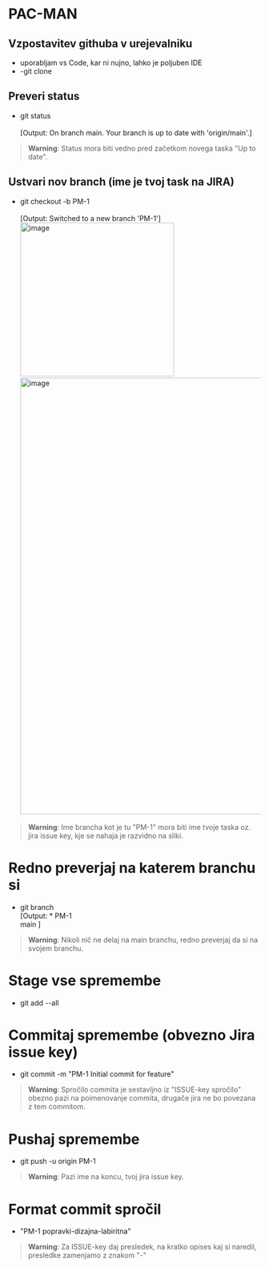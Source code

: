 # PAC-MAN
## Vzpostavitev githuba v urejevalniku
- uporabljam vs Code, kar ni nujno, lahko je poljuben IDE
- -git clone [<URL>](https://github.com/BlazBracko/PAC-MAN.git)


## Preveri status 
- git status<br /><br />
[Output: On branch main. Your branch is up to date with 'origin/main'.]
> **Warning**: Status mora biti vedno pred začetkom novega taska "Up to date".



## Ustvari nov branch (ime je tvoj task na JIRA)
- git checkout -b PM-1<br /><br />
[Output: Switched to a new branch 'PM-1'] <br />
<img width="307" alt="image" src="https://github.com/BlazBracko/PAC-MAN/assets/134056113/8fdd8c2b-6993-4fab-925c-08b56553a846"> <br />
<img width="872" alt="image" src="https://github.com/BlazBracko/PAC-MAN/assets/134056113/30539465-464b-484a-a990-75504c8d6cac"><br />

> **Warning**: Ime brancha kot je tu "PM-1" mora biti ime tvoje taska oz. jira issue key, kje se nahaja je razvidno na sliki.


# Redno preverjaj na katerem branchu si
- git branch<br />
[Output: * PM-1 <br />
          main ]
> **Warning**: Nikoli nič ne delaj na main branchu, redno preverjaj da si na svojem branchu.

# Stage vse spremembe
- git add --all

# Commitaj spremembe (obvezno Jira issue key)
- git commit -m "PM-1 Initial commit for feature"
> **Warning**: Spročilo commita je sestavljno iz "ISSUE-key spročilo" obezno pazi na poimenovanje commita, drugače jira ne bo povezana z tem commitom.

# Pushaj spremembe
- git push -u origin PM-1
> **Warning**: Pazi ime na koncu, tvoj jira issue key.

# Format commit spročil
- "PM-1 popravki-dizajna-labiritna"
> **Warning**: Za ISSUE-key daj presledek, na kratko opises kaj si naredil, presledke zamenjamo z znakom "-"



